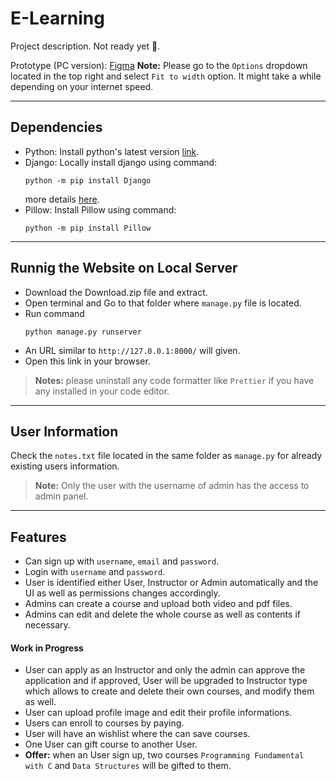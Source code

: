 # E-Learning
Project description. Not ready yet 🥲.

Prototype (PC version): [Figma](https://www.figma.com/proto/P7KJUS52tvFb0pHoYMIyUT/DevEdu?page-id=0%3A1&type=design&node-id=1-2&viewport=228%2C259%2C0.18&t=dBVIQA5i7xh7V8kp-1&scaling=scale-down-width&starting-point-node-id=1%3A2&mode=design)
**Note:** Please go to the `Options` dropdown located in the top right and select `Fit to width` option. It might take a while depending on your internet speed.
___
## Dependencies
* Python: Install python's latest version [link](https://www.python.org/downloads/).
* Django: Locally install django using command: 
    ```
    python -m pip install Django
    ```
    more details [here](https://docs.djangoproject.com/en/4.2/howto/windows/).
* Pillow: Install Pillow using command:
    ```
    python -m pip install Pillow
    ``` 
___
## Runnig the Website on Local Server
* Download the Download.zip file and extract.
* Open terminal and Go to that folder where `manage.py` file is located.
* Run command
    ```
    python manage.py runserver
    ```
* An URL similar to `http://127.0.0.1:8000/` will given.
* Open this link in your browser.
> **Notes:** please uninstall any code formatter like `Prettier` if you have any installed in your code editor.

___
## User Information
Check the `notes.txt` file located in the same folder as `manage.py` for already existing users information.
> **Note:** Only the user with the username of admin has the access to admin panel.


___
## Features
* Can sign up with `username`, `email` and `password`.
* Login with `username` and `password`.
* User is identified either User, Instructor or Admin automatically and the UI as well as permissions changes accordingly. 
* Admins can create a course and upload both video and pdf files.
* Admins can edit and delete the whole course as well as contents if necessary.

#### Work in Progress
* User can apply as an Instructor and only the admin can approve the application and if approved, User will be upgraded to Instructor type which allows to create and delete their own courses, and modify them as well.
* User can upload profile image and edit their profile informations.
* Users can enroll to courses by paying.
* User will have an wishlist where the can save courses.
* One User can gift course to another User.
* **Offer:** when an User sign up, two courses `Programming Fundamental with C` and `Data Structures` will be gifted to them.